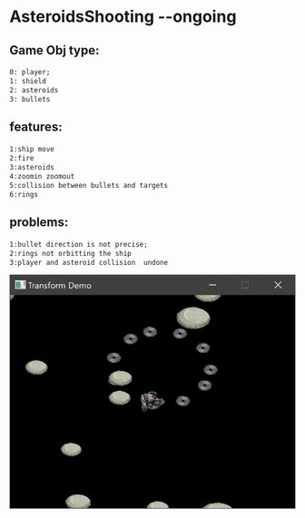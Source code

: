 # AsteroidsShooting --ongoing
## Game Obj type:
	0: player;
	1: shield
	2: asteroids
	3: bullets
## features:
	1:ship move
	2:fire
	3:asteroids
	4:zoomin zoomout
	5:collision between bullets and targets
	6:rings 
## problems: 
	1:bullet direction is not precise;
	2:rings not orbitting the ship
	3:player and asteroid collision  undone   
![Screenshot](https://github.com/zywkloo/AsteroidsShooting/raw/master/ScreenShot.png)
